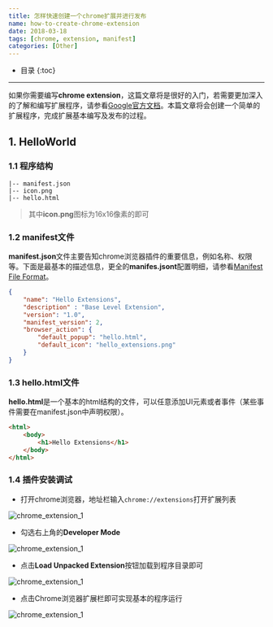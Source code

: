 ```yaml
---
title: 怎样快速创建一个chrome扩展并进行发布
name: how-to-create-chrome-extension
date: 2018-03-18
tags: [chrome, extension, manifest]
categories: [Other]
---
```


* 目录
{:toc}

---

如果你需要编写**chrome extension**，这篇文章将是很好的入门，若需要更加深入的了解和编写扩展程序，请参看[Google官方文档](https://developer.chrome.com/extensions/overview)。本篇文章将会创建一个简单的扩展程序，完成扩展基本编写及发布的过程。

## 1. HelloWorld

### 1.1 程序结构

```
|-- manifest.json
|-- icon.png
|-- hello.html
```

> 其中**icon.png**图标为16x16像素的即可

### 1.2 manifest文件

**manifest.json**文件主要告知chrome浏览器插件的重要信息，例如名称、权限等。下面是最基本的描述信息，更全的**manifes.jsont**配置明细，请参看[Manifest File Format](//developer.chrome.com/extensions/manifest)。

```json
{
    "name": "Hello Extensions",
    "description" : "Base Level Extension",
    "version": "1.0",
    "manifest_version": 2,
    "browser_action": {
        "default_popup": "hello.html",
        "default_icon": "hello_extensions.png"
    }
}
```



### 1.3 hello.html文件

**hello.html**是一个基本的html结构的文件，可以任意添加UI元素或者事件（某些事件需要在manifest.json中声明权限）。

```html
<html>
    <body>
        <h1>Hello Extensions</h1>
    </body>
</html>
```

### 1.4 插件安装调试

+ 打开chrome浏览器，地址栏输入`chrome://extensions`打开扩展列表

![chrome_extension_1](//vinnycc.oss-cn-shanghai.aliyuncs.com/20190322/chrome_extension_1.png)

+ 勾选右上角的**Developer Mode**

![chrome_extension_1](//vinnycc.oss-cn-shanghai.aliyuncs.com/20190322/chrome_extension_2.png)

+ 点击**Load Unpacked Extension**按钮加载到程序目录即可

![chrome_extension_1](//vinnycc.oss-cn-shanghai.aliyuncs.com/20190322/chrome_extension_3.png)

+ 点击Chrome浏览器扩展栏即可实现基本的程序运行

![chrome_extension_1](//vinnycc.oss-cn-shanghai.aliyuncs.com/20190322/chrome_extension_4.png)
